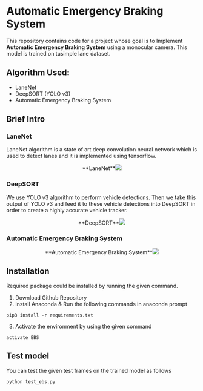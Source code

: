 # Automatic Emergency Braking System
This repository contains code for a project whose goal is to Implement **Automatic Emergency Braking System** using a monocular camera. This model is trained on tusimple lane dataset.



## Algorithm Used: 
- LaneNet 
- DeepSORT (YOLO v3) 
- Automatic Emergency Braking System 


## Brief Intro
### LaneNet
LaneNet algorithm is a state of art deep convolution neural network which is used to detect lanes and it is implemented using tensorflow.
<p align="center">**LaneNet**<img src="Output_GIF/laneNet.gif"\></p>

### DeepSORT
We use YOLO v3 algorithm to perform vehicle detections. Then we take this output of YOLO v3 and feed it to these vehicle detections into DeepSORT in order to create a highly accurate vehicle tracker.
<p align="center">**DeepSORT**<img src="Output_GIF/deepSORT.gif"\></p>

### Automatic Emergency Braking System
<p align="center">**Automatic Emergency Braking System**<img src="Output_GIF/EBS.gif"\></p>


## Installation
Required package could be installed by running the given command.

1. Download Github Repository
2. Install Anaconda & Run the following commands in anaconda prompt
```
pip3 install -r requirements.txt
```

3. Activate the environment by using the given command
```
activate EBS
```

## Test model
You can test the given test frames on the trained model as follows
```
python test_ebs.py 
```
